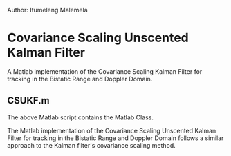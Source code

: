Author: Itumeleng Malemela

# Covariance Scaling Unscented Kalman Filter

A Matlab implementation of the Covariance Scaling Kalman Filter for tracking in the Bistatic Range and  Doppler Domain.

## CSUKF.m

The above Matlab script contains the Matlab Class.

The Matlab implementation of the Covariance Scaling Unscented Kalman Filter for tracking in 
the Bistatic Range and  Doppler Domain follows a similar approach to the Kalman filter's covariance scaling method.
